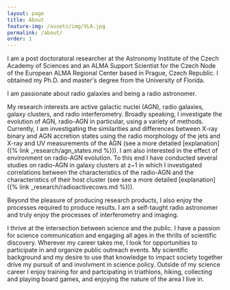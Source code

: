 ```yaml
---
layout: page
title: About
feature-img: /assets/img/VLA.jpg
permalink: /about/
order: 1
---
```


I am a post doctoratoral researcher at the Astronomy Institute of the Czech Academy of Sciences and an ALMA Support Scientist for the Czech Node of the European ALMA Regional Center based in Prague, Czech Republic. I obtained my Ph.D. and master's degree from the University of Florida. 

I am passionate about radio galaxies and being a radio astronomer. 

My research interests are active galactic nuclei (AGN), radio galaxies, galaxy clusters, and radio interferometry. Broadly speaking, I investigate the evolution of AGN, radio-AGN in particular, using a variety of methods. Currently, I am investigating the similarities and differences between X-ray binary and AGN accretion states using the radio morphology of the jets and X-ray and UV measurements of the AGN (see a more detailed [explanation]({% link _research/agn_states.md %})). I am also interested in the effect of environment on radio-AGN evolution. To this end I have conducted several studies on radio-AGN in galaxy clusters at z\~1 in which I investigated correlations between the characteristics of the radio-AGN and the characteristics of their host cluster (see see a more detailed [explanation]({% link _research/radioactivecows.md %})). 

Beyond the pleasure of producing research products, I also enjoy the processes required to produce results. I am a self-taught radio astronomer and truly enjoy the processes of interferometry and imaging.

I thrive at the intersection between science and the public. I have a passion for science communication and engaging all ages in the thrills of scientific discovery. Wherever my career takes me, I look for opportunities to participate in and organize public outreach events. My scientific background and my desire to use that knowledge to impact society together drive my pursuit of and involvment in science policy. Outside of my science career I enjoy training for and partcipating in triathlons, hiking, collecting and playing board games, and enjoying the nature of the area I live in.
